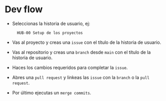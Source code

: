 # Dev flow

- Seleccionas la historia de usuario, ej:

        HUB-00 Setup de los proyectos

- Vas al proyecto y creas una `issue` con el título de la historia de usuario.

- Vas al repositorio y creas una `branch` desde `main` con el título de la historia de usuario.

- Haces los cambios requeridos para completar la `issue`.

- Abres una `pull request` y linkeas las `issue` con la `branch` o la `pull request`.

- Por último ejecutas un `merge commits`.
